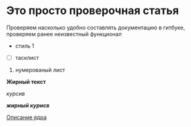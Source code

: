 # Это просто проверочная статья

Проверяем насколько удобно составлять документацию в гитбуке, проверяем ранее неизвестный функционал



* стиль 1

* [ ] тасклист

1. нумерованый лист

**Жирный текст**

_курсив_

_**жирный курисв**_

[Описание ядра](/IntServices/SMX.md)



